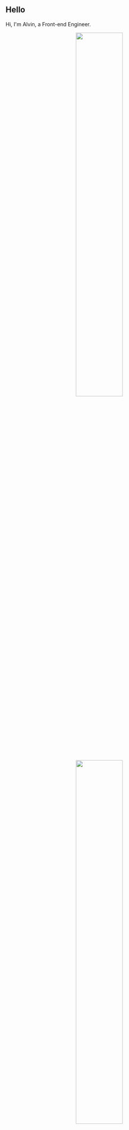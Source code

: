 ## Hello
Hi, I'm Alvin, a Front-end Engineer.

<p align="center">
  <img height="50%" width="auto" src ="https://github-readme-stats.vercel.app/api?username=achen718&show_icons=true&count_private=true&theme=dracula&hide_border=true&hide=issues,contribs&bg_color=00000000">
  <img height="50%" width="auto" src ="https://github-readme-stats.vercel.app/api/top-langs/?username=achen718&layout=compact&hide_border=true&theme=dracula&bg_color=00000000&langs_count=6&hide=jupyter%20notebook,tex,css,php&exclude_repo=Pacman-AI">

  <!--START_SECTION:waka-->

```txt
TypeScript   42 hrs 57 mins  ██████████████████████▓░░   91.11 %
Terraform    1 hr 13 mins    ▓░░░░░░░░░░░░░░░░░░░░░░░░   02.61 %
JSON         1 hr 13 mins    ▓░░░░░░░░░░░░░░░░░░░░░░░░   02.61 %
Other        38 mins         ▒░░░░░░░░░░░░░░░░░░░░░░░░   01.34 %
HTML         14 mins         ░░░░░░░░░░░░░░░░░░░░░░░░░   00.51 %
```

<!--END_SECTION:waka-->
  <br>
  <br>
</p>
